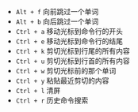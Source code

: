 - `Alt + f` 向前跳过一个单词
- `Alt + b` 向后跳过一个单词
- `Ctrl + a` 移动光标到命令行的开头
- `Ctrl + e` 移动光标到命令行的结尾
- `Ctrl + k` 剪切光标到行尾的所有内容
- `Ctrl + u` 剪切光标到行首的所有内容
- `Ctrl + w`  剪切光标前的那个单词
- `Ctrl + y` 粘贴最近剪切的内容
- `Ctrl + l`  清屏
- `Ctrl + r` 历史命令搜索